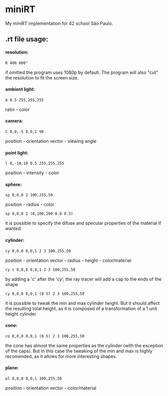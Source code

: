 # miniRT
My miniRT implementation for 42 school São Paulo.

## .rt file usage:

#### resolution:

```R 400 600"```

if omitted the program uses 1080p by default. The program will also "cut" the resolution to fit the screen size.

#### ambient light:
```A 0.5 255,255,255```

ratio - color
#### camera:

```C 0,0,-5 0,0,1 90```

position - orientation vector - viewing angle

#### point light:
```l 0,-10,10 0.5 255,255,255```

position - intensity - color

#### sphere:
```sp 0,0,0 2 100,255,50```

position - radius - color

```sp 0,0,0 2 (0,200,200 0.8 0.3)```

it is possible to specify the difuse and specular properties of the material if wanted

#### cylinder:
```cy 0,0,0 0,0,1 2 3 100,255,50```

position - orientation vector - radius - height - color/material

```cy c 0,0,0 0,0,1 2 3 100,255,50```

by adding a 'c' after the 'cy', the ray tracer will add a cap to the ends of the shape

```cy 0,0,0 0,0,1 (0 5) 2 3 100,255,50```

it is possible to tweak the min and max cylinder height. But it should affect the resulting total height, as it is composed of a transformation of a 1 unit height cylinder.

#### cone:
```co 0,0,0 0,0,1 (0 5) 2 3 100,255,50```

the cone has almost the same properties as the cylinder (with the exception of the caps).
But in this case the tweaking of the min and max is highly recomended, as it allows for more interesting shapes.

#### plane:
```pl 0,0,0 0,0,1 100,255,50```

position - orientation vector - color/material
